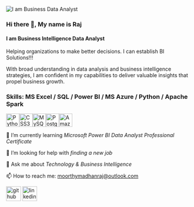 ![I am Business Data Analyst ](https://github.com/moorthymadhanraj/Data_Analysis_BI_AI/blob/main/prof-photo.png)

### Hi there 👋, My name is Raj
#### I am Business Intelligence Data Analyst 

Helping organizations to make better decisions. I can establish BI Solutions!!!

With broad understanding in data analysis and business intelligence strategies, I am confident in my capabilities to deliver valuable insights that propel business growth.

### Skills: MS Excel / SQL / Power BI / MS Azure / Python / Apache Spark

<p align="left">
<a href="https://www.python.org/" target="_blank" rel="noreferrer"><img src="https://raw.githubusercontent.com/danielcranney/readme-generator/main/public/icons/skills/python-colored.svg" width="36" height="36" alt="Python" /></a><a href="https://www.w3.org/TR/CSS/#css" target="_blank" rel="noreferrer"><img src="https://raw.githubusercontent.com/danielcranney/readme-generator/main/public/icons/skills/css3-colored.svg" width="36" height="36" alt="CSS3" /></a><a href="https://www.mysql.com/" target="_blank" rel="noreferrer"><img src="https://raw.githubusercontent.com/danielcranney/readme-generator/main/public/icons/skills/mysql-colored.svg" width="36" height="36" alt="MySQL" /></a><a href="https://www.postgresql.org/" target="_blank" rel="noreferrer"><img src="https://raw.githubusercontent.com/danielcranney/readme-generator/main/public/icons/skills/postgresql-colored.svg" width="36" height="36" alt="PostgreSQL" /></a><a href="https://aws.amazon.com" target="_blank" rel="noreferrer"><img src="https://raw.githubusercontent.com/danielcranney/readme-generator/main/public/icons/skills/aws-colored.svg" width="36" height="36" alt="Amazon Web Services" /></a>  </p>
                                 
🌱 I’m currently learning *Microsoft Power BI Data Analyst Professional Certificate*
 
🤔 I’m looking for help with *finding a new job*
 
💬 Ask me about *Technology & Business Intelligence*
  
📫 How to reach me: moorthymadhanraj@outlook.com 

[<img src='https://cdn.jsdelivr.net/npm/simple-icons@3.0.1/icons/github.svg' alt='github' height='40'>](https://github.com/https://github.com/moorthymadhanraj)  [<img src='https://cdn.jsdelivr.net/npm/simple-icons@3.0.1/icons/linkedin.svg' alt='linkedin' height='40'>](https://www.linkedin.com/in/https://www.linkedin.com/in/madhan-raj-moorthy-09a929214//)
